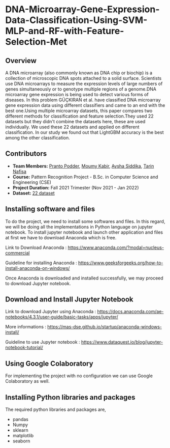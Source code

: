 # DNA-Microarray-Gene-Expression-Data-Classification-Using-SVM-MLP-and-RF-with-Feature-Selection-Met

## Overview
A DNA microarray (also commonly known as DNA chip or biochip) is a collection of microscopic DNA spots attached to a solid surface. Scientists use DNA microarrays to measure the expression levels of large numbers of genes simultaneously or to genotype multiple regions of a genome.DNA microarray gene expression is being used to detect various forms of diseases. 
In this problem GÜÇKIRAN et al. have classified DNA microarray gene expression data using different classifiers and came to an end with the best one.Using multiple microarray datasets, this paper compares two different methods for classification and feature selection.They used 22 datasets but they didn't combine the datasets here, these are used individually.
We used these 22 datasets and applied on different classification. In our study we found out that LightGBM accuracy is the best among the other classification.


## Contributors
- **Team Members:** [Pranto Podder](https://www.linkedin.com/in/pranto-podder/), [Moumy Kabir](https://www.linkedin.com/in/moumy-kabir-156a0a232/), [Aysha Siddika](https://www.linkedin.com/in/aysha-siddika-577ba5224/), [Tarin Nafisa](https://www.linkedin.com/in/tarin-nafisa-b174031a9/)
- **Course:** Pattern Recognition Project - B.Sc. in Computer Science and Engineering (CSE)
- **Project Duration:** Fall 2021 Trimester (Nov 2021 - Jan 2022)
- **Dataset:** [22 dataset](https://drive.google.com/drive/folders/1_fn0GqGQJAbpqHfLQVDrIeWWSJgIpLmZ?usp=sharing)

## Installing software and files
To do the project, we need to install some softwares and files. In this regard, we will be doing all the implementations in Python language on jupyter notebook. To install jupyter notebook and launch other application and files at first we have to download Anaconda which is free.

Link to Download Anaconda : https://www.anaconda.com/?modal=nucleus-commercial

Guideline for installing Anaconda : https://www.geeksforgeeks.org/how-to-install-anaconda-on-windows/

Once Anaconda is downloaded and installed successfully, we may proceed to download Jupyter notebook.

## Download and Install Jupyter Notebook
Link to download Jupyter using Anaconda : https://docs.anaconda.com/ae-notebooks/4.3.1/user-guide/basic-tasks/apps/jupyter/

More informations : https://mas-dse.github.io/startup/anaconda-windows-install/

Guideline to use Jupyter notebook : https://www.dataquest.io/blog/jupyter-notebook-tutorial/

## Using Google Colaboratory
For implementing the project with no configuration we can use Google Colaboratory as well.

## Installing Python libraries and packages
The required python libraries and packages are,
- pandas
- Numpy
- sklearn
- matplotlib
- seaborn

